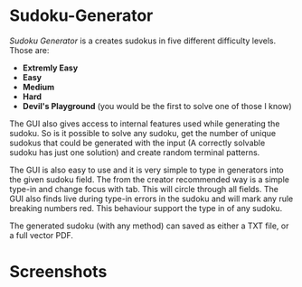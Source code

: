 # Sudoku-Generator
<i>Sudoku Generator</i> is a creates sudokus in five different difficulty levels. Those are:
<b>
  - Extremly Easy
  - Easy
  - Medium
  - Hard
  - Devil's Playground</b> (you would be the first to solve one of those I know)
 
The GUI also gives access to internal features used while generating the sudoku. So is it possible to solve any sudoku, get the number of unique sudokus that could be generated with the input (A correctly solvable sudoku has just one solution) and create random terminal patterns. 

The GUI is also easy to use and it is very simple to type in generators into the given sudoku field. The from the creator recommended way is a simple type-in and change focus with tab. This will circle through all fields.
The GUI also finds live during type-in errors in the sudoku and will mark any rule breaking numbers red. This behaviour support the type in of any sudoku.

The generated sudoku (with any method) can saved as either a TXT file, or a full vector PDF.

# Screenshots
